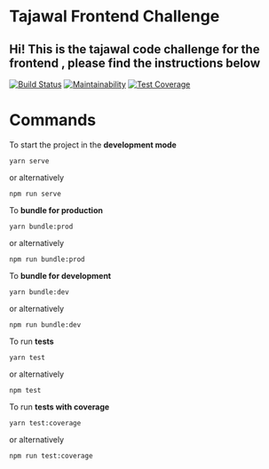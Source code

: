 # Tajawal Frontend Challenge 
## Hi! This is the tajawal code challenge for the frontend , please find the instructions below

[![Build Status](https://travis-ci.org/MohamadGamal/Tajawal_FE_Challenge.svg?branch=master)](https://travis-ci.org/MohamadGamal/Tajawal_FE_Challenge)
[![Maintainability](https://api.codeclimate.com/v1/badges/a0477eb1dac9fd702873/maintainability)](https://codeclimate.com/github/MohamadGamal/Tajawal_FE_Challenge/maintainability)
[![Test Coverage](https://api.codeclimate.com/v1/badges/a0477eb1dac9fd702873/test_coverage)](https://codeclimate.com/github/MohamadGamal/Tajawal_FE_Challenge/test_coverage)


# Commands

To start the project in the **development mode** 
```
yarn serve
```
or alternatively 
```
npm run serve
```

To **bundle for production** 
```
yarn bundle:prod
```
or alternatively 
```
npm run bundle:prod
```
To **bundle for development** 
```
yarn bundle:dev
```
or alternatively 
```
npm run bundle:dev
```
To run **tests** 
```
yarn test
```
or alternatively 
```
npm test
```
To run **tests with coverage** 
```
yarn test:coverage
```
or alternatively 
```
npm run test:coverage
```
